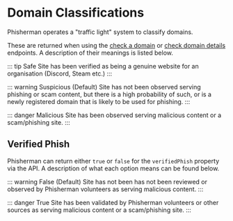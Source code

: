 # Domain Classifications

Phisherman operates a "traffic light" system to classify domains.

These are returned when using the [check a domain](/api/v2/domains/check-domain) or [check domain details](/api/v2/domains/check-domain-details) endpoints. A description of their meanings is listed below.

::: tip Safe
Site has been verified as being a genuine website for an organisation (Discord, Steam etc.)
:::

::: warning Suspicious (Default)
Site has not been observed serving phishing or scam content, but there is a high probability of such, or is a newly registered domain that is likely to be used for phishing.
:::

::: danger Malicious
Site has been observed serving malicious content or a scam/phishing site.
:::

## Verified Phish

Phisherman can return either `true` or `false` for the `verifiedPhish` property via the API. A description of what each option means can be found below.

::: warning False (Default)
Site has not been has not been reviewed or observed by Phisherman volunteers as serving malicious content.
:::

::: danger True
Site has been validated by Phisherman volunteers or other sources as serving malicious content or a scam/phishing site.
:::
